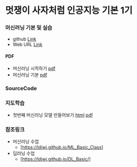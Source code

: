 # 멋쟁이 사자처럼 인공지능 기본 1기

### 머신러닝 기본 및 실습
 * github [Link](https://github.com/LDJWJ/AI_START_LionLike)
 * Web URL [Link](https://ldjwj.github.io/AI_START_LionLike/)
 
#### PDF
 * 머신러닝 시작하기 [pdf](https://ldjwj.github.io/AI_START_LionLike/part03_ml/ch01_01_ML입문_v11_201201.pdf) 
 * 머신러닝 기본 [pdf](https://ldjwj.github.io/AI_START_LionLike/part03_ml/ch01_02_ML기본_v10_201201.pdf)  

### SourceCode
### 지도학습
 * 첫번째 머신러닝 모델 만들어보기 [html](https://ldjwj.github.io/AI_START_LionLike/part03_ml/code/ch01_01_ML_start_v10.html) [pdf](https://ldjwj.github.io/AI_START_LionLike/part03_ml/code/ch01_01_ML_start_v10.pdf)
 
 
### 참조링크
 * 머신러닝 수업 
   * [https://ldjwj.github.io/ML_Basic_Class]
 * 딥러닝 수업
   * [https://ldjwj.github.io/DL_Basic/]